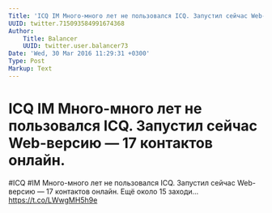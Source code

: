 ```yaml
---
Title: 'ICQ IM Много-много лет не пользовался ICQ. Запустил сейчас Web-версию — 17 контактов онлайн.'
UUID: twitter.715093584991674368
Author:
    Title: Balancer
    UUID: twitter.user.balancer73
Date: 'Wed, 30 Mar 2016 11:29:31 +0300'
Type: Post
Markup: Text
---
```


# ICQ IM Много-много лет не пользовался ICQ. Запустил сейчас Web-версию — 17 контактов онлайн.

#ICQ #IM Много-много лет не пользовался ICQ. Запустил сейчас
Web-версию — 17 контактов онлайн. Ещё около 15 заходи…
https://t.co/LWwgMH5h9e